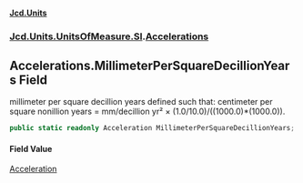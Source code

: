 #### [Jcd.Units](index 'index')
### [Jcd.Units.UnitsOfMeasure.SI](Jcd.Units.UnitsOfMeasure.SI 'Jcd.Units.UnitsOfMeasure.SI').[Accelerations](Accelerations 'Jcd.Units.UnitsOfMeasure.SI.Accelerations')

## Accelerations.MillimeterPerSquareDecillionYears Field

millimeter per square decillion years defined such that: centimeter per square nonillion years = mm/decillion yr² ×
(1.0/10.0)/((1000.0)*(1000.0)).

```csharp
public static readonly Acceleration MillimeterPerSquareDecillionYears;
```

#### Field Value
[Acceleration](Acceleration 'Jcd.Units.UnitTypes.Acceleration')